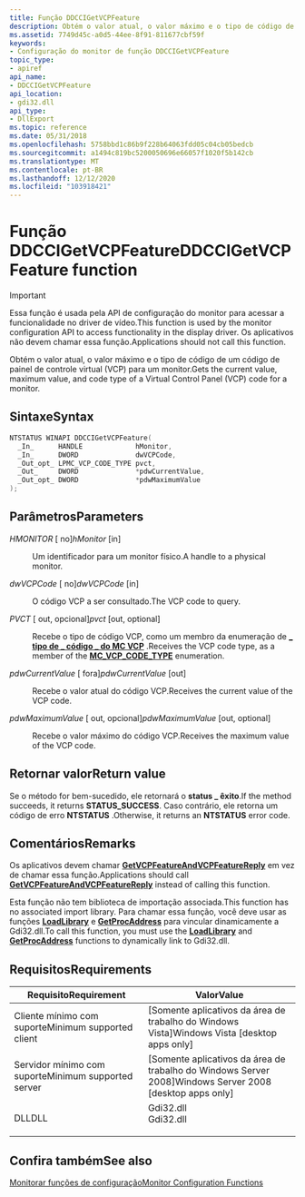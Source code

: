 ```yaml
---
title: Função DDCCIGetVCPFeature
description: Obtém o valor atual, o valor máximo e o tipo de código de um código de painel de controle virtual (VCP) para um monitor.
ms.assetid: 7749d45c-a0d5-44ee-8f91-811677cbf59f
keywords:
- Configuração do monitor de função DDCCIGetVCPFeature
topic_type:
- apiref
api_name:
- DDCCIGetVCPFeature
api_location:
- gdi32.dll
api_type:
- DllExport
ms.topic: reference
ms.date: 05/31/2018
ms.openlocfilehash: 5758bbd1c86b9f228b64063fdd05c04cb05bedcb
ms.sourcegitcommit: a1494c819bc5200050696e66057f1020f5b142cb
ms.translationtype: MT
ms.contentlocale: pt-BR
ms.lasthandoff: 12/12/2020
ms.locfileid: "103918421"
---
```

# <a name="ddccigetvcpfeature-function"></a><span data-ttu-id="6dc93-104">Função DDCCIGetVCPFeature</span><span class="sxs-lookup"><span data-stu-id="6dc93-104">DDCCIGetVCPFeature function</span></span>

> [!IMPORTANT]
> <span data-ttu-id="6dc93-105">Essa função é usada pela API de configuração do monitor para acessar a funcionalidade no driver de vídeo.</span><span class="sxs-lookup"><span data-stu-id="6dc93-105">This function is used by the monitor configuration API to access functionality in the display driver.</span></span> <span data-ttu-id="6dc93-106">Os aplicativos não devem chamar essa função.</span><span class="sxs-lookup"><span data-stu-id="6dc93-106">Applications should not call this function.</span></span>

 

<span data-ttu-id="6dc93-107">Obtém o valor atual, o valor máximo e o tipo de código de um código de painel de controle virtual (VCP) para um monitor.</span><span class="sxs-lookup"><span data-stu-id="6dc93-107">Gets the current value, maximum value, and code type of a Virtual Control Panel (VCP) code for a monitor.</span></span>

## <a name="syntax"></a><span data-ttu-id="6dc93-108">Sintaxe</span><span class="sxs-lookup"><span data-stu-id="6dc93-108">Syntax</span></span>


```C++
NTSTATUS WINAPI DDCCIGetVCPFeature(
  _In_      HANDLE             hMonitor,
  _In_      DWORD              dwVCPCode,
  _Out_opt_ LPMC_VCP_CODE_TYPE pvct,
  _Out_     DWORD              *pdwCurrentValue,
  _Out_opt_ DWORD              *pdwMaximumValue
);
```



## <a name="parameters"></a><span data-ttu-id="6dc93-109">Parâmetros</span><span class="sxs-lookup"><span data-stu-id="6dc93-109">Parameters</span></span>

<dl> <dt>

<span data-ttu-id="6dc93-110">*HMONITOR* \[ no\]</span><span class="sxs-lookup"><span data-stu-id="6dc93-110">*hMonitor* \[in\]</span></span>
</dt> <dd>

<span data-ttu-id="6dc93-111">Um identificador para um monitor físico.</span><span class="sxs-lookup"><span data-stu-id="6dc93-111">A handle to a physical monitor.</span></span>

</dd> <dt>

<span data-ttu-id="6dc93-112">*dwVCPCode* \[ no\]</span><span class="sxs-lookup"><span data-stu-id="6dc93-112">*dwVCPCode* \[in\]</span></span>
</dt> <dd>

<span data-ttu-id="6dc93-113">O código VCP a ser consultado.</span><span class="sxs-lookup"><span data-stu-id="6dc93-113">The VCP code to query.</span></span>

</dd> <dt>

<span data-ttu-id="6dc93-114">*PVCT* \[ out, opcional\]</span><span class="sxs-lookup"><span data-stu-id="6dc93-114">*pvct* \[out, optional\]</span></span>
</dt> <dd>

<span data-ttu-id="6dc93-115">Recebe o tipo de código VCP, como um membro da enumeração de [**\_ tipo de \_ código \_ do MC VCP**](/windows/desktop/api/LowLevelMonitorConfigurationAPI/ne-lowlevelmonitorconfigurationapi-mc_vcp_code_type) .</span><span class="sxs-lookup"><span data-stu-id="6dc93-115">Receives the VCP code type, as a member of the [**MC\_VCP\_CODE\_TYPE**](/windows/desktop/api/LowLevelMonitorConfigurationAPI/ne-lowlevelmonitorconfigurationapi-mc_vcp_code_type) enumeration.</span></span>

</dd> <dt>

<span data-ttu-id="6dc93-116">*pdwCurrentValue* \[ fora\]</span><span class="sxs-lookup"><span data-stu-id="6dc93-116">*pdwCurrentValue* \[out\]</span></span>
</dt> <dd>

<span data-ttu-id="6dc93-117">Recebe o valor atual do código VCP.</span><span class="sxs-lookup"><span data-stu-id="6dc93-117">Receives the current value of the VCP code.</span></span>

</dd> <dt>

<span data-ttu-id="6dc93-118">*pdwMaximumValue* \[ out, opcional\]</span><span class="sxs-lookup"><span data-stu-id="6dc93-118">*pdwMaximumValue* \[out, optional\]</span></span>
</dt> <dd>

<span data-ttu-id="6dc93-119">Recebe o valor máximo do código VCP.</span><span class="sxs-lookup"><span data-stu-id="6dc93-119">Receives the maximum value of the VCP code.</span></span>

</dd> </dl>

## <a name="return-value"></a><span data-ttu-id="6dc93-120">Retornar valor</span><span class="sxs-lookup"><span data-stu-id="6dc93-120">Return value</span></span>

<span data-ttu-id="6dc93-121">Se o método for bem-sucedido, ele retornará o **status \_ êxito**.</span><span class="sxs-lookup"><span data-stu-id="6dc93-121">If the method succeeds, it returns **STATUS\_SUCCESS**.</span></span> <span data-ttu-id="6dc93-122">Caso contrário, ele retorna um código de erro **NTSTATUS** .</span><span class="sxs-lookup"><span data-stu-id="6dc93-122">Otherwise, it returns an **NTSTATUS** error code.</span></span>

## <a name="remarks"></a><span data-ttu-id="6dc93-123">Comentários</span><span class="sxs-lookup"><span data-stu-id="6dc93-123">Remarks</span></span>

<span data-ttu-id="6dc93-124">Os aplicativos devem chamar [**GetVCPFeatureAndVCPFeatureReply**](/windows/desktop/api/LowLevelMonitorConfigurationAPI/nf-lowlevelmonitorconfigurationapi-getvcpfeatureandvcpfeaturereply) em vez de chamar essa função.</span><span class="sxs-lookup"><span data-stu-id="6dc93-124">Applications should call [**GetVCPFeatureAndVCPFeatureReply**](/windows/desktop/api/LowLevelMonitorConfigurationAPI/nf-lowlevelmonitorconfigurationapi-getvcpfeatureandvcpfeaturereply) instead of calling this function.</span></span>

<span data-ttu-id="6dc93-125">Esta função não tem biblioteca de importação associada.</span><span class="sxs-lookup"><span data-stu-id="6dc93-125">This function has no associated import library.</span></span> <span data-ttu-id="6dc93-126">Para chamar essa função, você deve usar as funções [**LoadLibrary**](/windows/desktop/api/libloaderapi/nf-libloaderapi-loadlibrarya) e [**GetProcAddress**](/windows/desktop/api/libloaderapi/nf-libloaderapi-getprocaddress) para vincular dinamicamente a Gdi32.dll.</span><span class="sxs-lookup"><span data-stu-id="6dc93-126">To call this function, you must use the [**LoadLibrary**](/windows/desktop/api/libloaderapi/nf-libloaderapi-loadlibrarya) and [**GetProcAddress**](/windows/desktop/api/libloaderapi/nf-libloaderapi-getprocaddress) functions to dynamically link to Gdi32.dll.</span></span>

## <a name="requirements"></a><span data-ttu-id="6dc93-127">Requisitos</span><span class="sxs-lookup"><span data-stu-id="6dc93-127">Requirements</span></span>



| <span data-ttu-id="6dc93-128">Requisito</span><span class="sxs-lookup"><span data-stu-id="6dc93-128">Requirement</span></span> | <span data-ttu-id="6dc93-129">Valor</span><span class="sxs-lookup"><span data-stu-id="6dc93-129">Value</span></span> |
|-------------------------------------|--------------------------------------------------------------------------------------|
| <span data-ttu-id="6dc93-130">Cliente mínimo com suporte</span><span class="sxs-lookup"><span data-stu-id="6dc93-130">Minimum supported client</span></span><br/> | <span data-ttu-id="6dc93-131">\[Somente aplicativos da área de trabalho do Windows Vista\]</span><span class="sxs-lookup"><span data-stu-id="6dc93-131">Windows Vista \[desktop apps only\]</span></span><br/>                                       |
| <span data-ttu-id="6dc93-132">Servidor mínimo com suporte</span><span class="sxs-lookup"><span data-stu-id="6dc93-132">Minimum supported server</span></span><br/> | <span data-ttu-id="6dc93-133">\[Somente aplicativos da área de trabalho do Windows Server 2008\]</span><span class="sxs-lookup"><span data-stu-id="6dc93-133">Windows Server 2008 \[desktop apps only\]</span></span><br/>                                 |
| <span data-ttu-id="6dc93-134">DLL</span><span class="sxs-lookup"><span data-stu-id="6dc93-134">DLL</span></span><br/>                      | <dl> <span data-ttu-id="6dc93-135"><dt>Gdi32.dll</dt></span><span class="sxs-lookup"><span data-stu-id="6dc93-135"><dt>Gdi32.dll</dt></span></span> </dl> |



## <a name="see-also"></a><span data-ttu-id="6dc93-136">Confira também</span><span class="sxs-lookup"><span data-stu-id="6dc93-136">See also</span></span>

<dl> <dt>

[<span data-ttu-id="6dc93-137">Monitorar funções de configuração</span><span class="sxs-lookup"><span data-stu-id="6dc93-137">Monitor Configuration Functions</span></span>](monitor-configuration-functions.md)
</dt> </dl>

 

